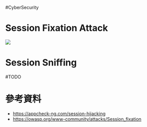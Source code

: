 #CyberSecurity 

# Session Fixation Attack

![](<https://raw.githubusercontent.com/Jamison-Chen/KM-software/master/img/Session-Hijacking.png>)

# Session Sniffing

#TODO

# 參考資料

- <https://appcheck-ng.com/session-hijacking>
- <https://owasp.org/www-community/attacks/Session_fixation>
